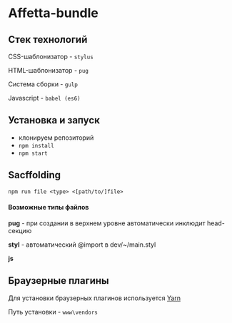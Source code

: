 # Affetta-bundle
## Стек технологий
CSS-шаблонизатор - `stylus`

HTML-шаблонизатор - `pug`

Система сборки - `gulp`

Javascript - `babel (es6)`
## Установка и запуск
* клонируем репозиторий
* `npm install`
* `npm start`

## Sacffolding
`npm run file <type> <[path/to/]file>`

#### Возможные типы файлов
**pug** - при создании в верхнем уровне автоматически инклюдит head-секцию

**styl** - автоматический @import в dev/~/main.styl

**js**

## Браузерные плагины
Для установки браузерных плагинов используется [Yarn](https://yarnpkg.com/en/docs/install#windows-stable)

Путь установки - `www\vendors`

